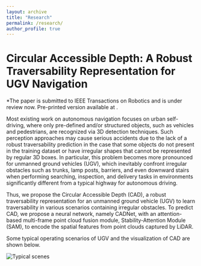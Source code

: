 ```yaml
---
layout: archive
title: "Research"
permalink: /research/
author_profile: true
---
```


# Circular Accessible Depth: A Robust Traversability Representation for UGV Navigation

*The paper is submitted to IEEE Transactions on Robotics and is under review now. Pre-printed version available at .

Most existing work on autonomous navigation focuses on urban self-driving, where only pre-defined and/or structured objects, such as vehicles and pedestrians, are recognized via 3D detection techniques. Such perception approaches may cause serious accidents due to the lack of a robust traversability prediction in the case that some objects do not present in the training dataset or have irregular shapes that cannot be represented by regular 3D boxes. In particular, this problem becomes more pronounced for unmanned ground vehicles (UGV), which inevitably confront irregular obstacles such as trunks, lamp posts, barriers, and even downward stairs when performing searching, inspection, and delivery tasks in environments significantly different from a typical highway for autonomous driving.

Thus, we propose the Circular Accessible Depth (CAD), a robust traversability representation for an unmanned ground vehicle (UGV) to learn traversability in various scenarios containing irregular obstacles. To predict CAD, we propose a neural network, namely CADNet, with an attention-based multi-frame point cloud fusion module, Stability-Attention Module (SAM), to encode the spatial features from point clouds captured by LiDAR.

Some typical operating scenarios of UGV and the visualization of CAD are shown below.

![Typical scenes](/images/research_typical_scene.png)
